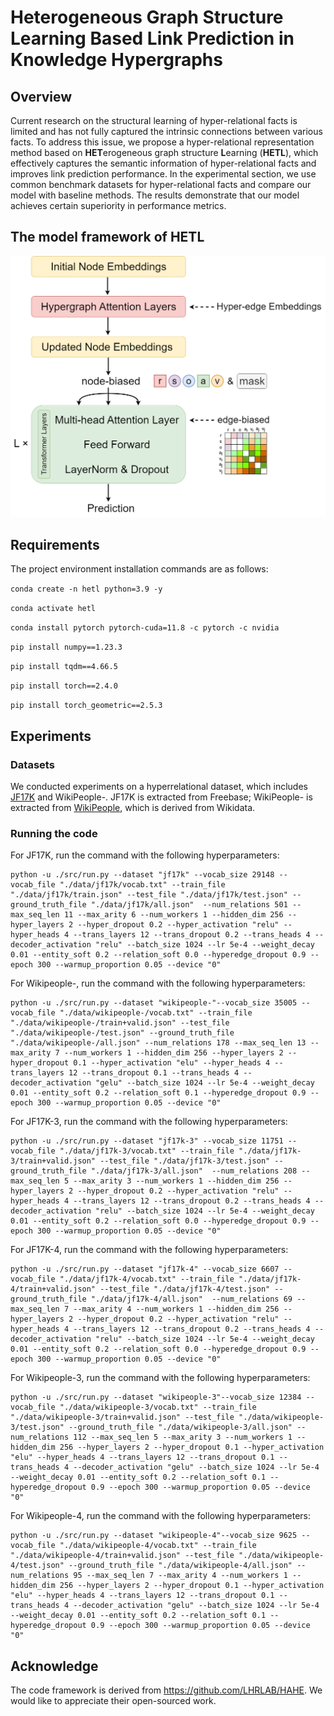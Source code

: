 # Heterogeneous Graph Structure Learning Based Link Prediction in Knowledge Hypergraphs

## Overview

Current research on the structural learning of hyper-relational facts is limited and has not fully captured the intrinsic connections between various facts. To address this issue, we propose a hyper-relational representation method based on **HET**erogeneous graph structure **L**earning (**HETL**), which effectively captures the semantic information of hyper-relational facts and improves link prediction performance. In the experimental section, we use common benchmark datasets for hyper-relational facts and compare our model with baseline methods. The results demonstrate that our model achieves certain superiority in performance metrics. 

## The model framework of HETL

<img src="./figs/framework.png" alt="The framework of our model." style="zoom: 67%;" />

## Requirements

The project environment installation commands are as follows:

`conda create -n hetl python=3.9 -y`

`conda activate hetl`

`conda install pytorch pytorch-cuda=11.8 -c pytorch -c nvidia`

`pip install numpy==1.23.3`

`pip install tqdm==4.66.5`

`pip install torch==2.4.0`

`pip install torch_geometric==2.5.3`

## Experiments

### Datasets

We conducted experiments on a hyperrelational dataset, which includes [JF17K](https://www.dropbox.com/scl/fo/684syl42ep9fhfmjg8d2j/AGTsm9mS9LEViSdckg6hO00?rlkey=rbqj742cfcm20baj1b2y9si52&e=1&dl=0) and WikiPeople-. JF17K is extracted from Freebase; WikiPeople- is extracted from [WikiPeople](https://github.com/gsp2014/WikiPeople), which is derived from Wikidata.

### Running the code

For JF17K, run the command with the following hyperparameters:

```
python -u ./src/run.py --dataset "jf17k" --vocab_size 29148 --vocab_file "./data/jf17k/vocab.txt" --train_file "./data/jf17k/train.json" --test_file "./data/jf17k/test.json" --ground_truth_file "./data/jf17k/all.json"  --num_relations 501 --max_seq_len 11 --max_arity 6 --num_workers 1 --hidden_dim 256 --hyper_layers 2 --hyper_dropout 0.2 --hyper_activation "relu" --hyper_heads 4 --trans_layers 12 --trans_dropout 0.2 --trans_heads 4 --decoder_activation "relu" --batch_size 1024 --lr 5e-4 --weight_decay 0.01 --entity_soft 0.2 --relation_soft 0.0 --hyperedge_dropout 0.9 --epoch 300 --warmup_proportion 0.05 --device "0"
```

For Wikipeople-, run the command with the following hyperparameters:

```
python -u ./src/run.py --dataset "wikipeople-"--vocab_size 35005 --vocab_file "./data/wikipeople-/vocab.txt" --train_file "./data/wikipeople-/train+valid.json" --test_file "./data/wikipeople-/test.json" --ground_truth_file "./data/wikipeople-/all.json" --num_relations 178 --max_seq_len 13 --max_arity 7 --num_workers 1 --hidden_dim 256 --hyper_layers 2 --hyper_dropout 0.1 --hyper_activation "elu" --hyper_heads 4 --trans_layers 12 --trans_dropout 0.1 --trans_heads 4 --decoder_activation "gelu" --batch_size 1024 --lr 5e-4 --weight_decay 0.01 --entity_soft 0.2 --relation_soft 0.1 --hyperedge_dropout 0.9 --epoch 300 --warmup_proportion 0.05 --device "0"
```

For JF17K-3, run the command with the following hyperparameters:

```
python -u ./src/run.py --dataset "jf17k-3" --vocab_size 11751 --vocab_file "./data/jf17k-3/vocab.txt" --train_file "./data/jf17k-3/train+valid.json" --test_file "./data/jf17k-3/test.json" --ground_truth_file "./data/jf17k-3/all.json"  --num_relations 208 --max_seq_len 5 --max_arity 3 --num_workers 1 --hidden_dim 256 --hyper_layers 2 --hyper_dropout 0.2 --hyper_activation "relu" --hyper_heads 4 --trans_layers 12 --trans_dropout 0.2 --trans_heads 4 --decoder_activation "relu" --batch_size 1024 --lr 5e-4 --weight_decay 0.01 --entity_soft 0.2 --relation_soft 0.0 --hyperedge_dropout 0.9 --epoch 300 --warmup_proportion 0.05 --device "0"
```

For JF17K-4, run the command with the following hyperparameters:

```
python -u ./src/run.py --dataset "jf17k-4" --vocab_size 6607 --vocab_file "./data/jf17k-4/vocab.txt" --train_file "./data/jf17k-4/train+valid.json" --test_file "./data/jf17k-4/test.json" --ground_truth_file "./data/jf17k-4/all.json"  --num_relations 69 --max_seq_len 7 --max_arity 4 --num_workers 1 --hidden_dim 256 --hyper_layers 2 --hyper_dropout 0.2 --hyper_activation "relu" --hyper_heads 4 --trans_layers 12 --trans_dropout 0.2 --trans_heads 4 --decoder_activation "relu" --batch_size 1024 --lr 5e-4 --weight_decay 0.01 --entity_soft 0.2 --relation_soft 0.0 --hyperedge_dropout 0.9 --epoch 300 --warmup_proportion 0.05 --device "0"
```

For Wikipeople-3, run the command with the following hyperparameters:

```
python -u ./src/run.py --dataset "wikipeople-3"--vocab_size 12384 --vocab_file "./data/wikipeople-3/vocab.txt" --train_file "./data/wikipeople-3/train+valid.json" --test_file "./data/wikipeople-3/test.json" --ground_truth_file "./data/wikipeople-3/all.json" --num_relations 112 --max_seq_len 5 --max_arity 3 --num_workers 1 --hidden_dim 256 --hyper_layers 2 --hyper_dropout 0.1 --hyper_activation "elu" --hyper_heads 4 --trans_layers 12 --trans_dropout 0.1 --trans_heads 4 --decoder_activation "gelu" --batch_size 1024 --lr 5e-4 --weight_decay 0.01 --entity_soft 0.2 --relation_soft 0.1 --hyperedge_dropout 0.9 --epoch 300 --warmup_proportion 0.05 --device "0"
```

For Wikipeople-4, run the command with the following hyperparameters:

```
python -u ./src/run.py --dataset "wikipeople-4"--vocab_size 9625 --vocab_file "./data/wikipeople-4/vocab.txt" --train_file "./data/wikipeople-4/train+valid.json" --test_file "./data/wikipeople-4/test.json" --ground_truth_file "./data/wikipeople-4/all.json" --num_relations 95 --max_seq_len 7 --max_arity 4 --num_workers 1 --hidden_dim 256 --hyper_layers 2 --hyper_dropout 0.1 --hyper_activation "elu" --hyper_heads 4 --trans_layers 12 --trans_dropout 0.1 --trans_heads 4 --decoder_activation "gelu" --batch_size 1024 --lr 5e-4 --weight_decay 0.01 --entity_soft 0.2 --relation_soft 0.1 --hyperedge_dropout 0.9 --epoch 300 --warmup_proportion 0.05 --device "0"
```

## Acknowledge

The code framework is derived from https://github.com/LHRLAB/HAHE. We would like to appreciate their open-sourced work.